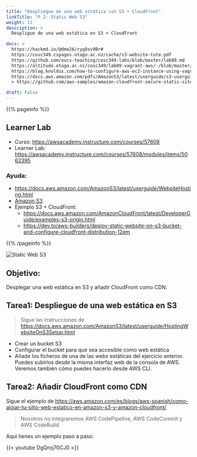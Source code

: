 ```yaml
---
title: "Despliegue de una web estática con S3 + CloudFront"
linkTitle: "P 2: Static Web S3"
weight: 12
description: >
  Despligue de una web estática en S3 + CloudFront

docs: >
  https://hackmd.io/@dme26/ryg8sv9Br#
  https://cosc349.cspages.otago.ac.nz/cache/s3-website-tute.pdf
  https://github.com/oucs-teaching/cosc349-labs/blob/master/lab08.md
  https://altitude.otago.ac.nz/cosc349/lab09-vagrant-aws/-/blob/master/Vagrantfile
  https://blog.knoldus.com/how-to-configure-aws-ec2-instance-using-vagrant/
  https://docs.aws.amazon.com/pdfs/AmazonS3/latest/userguide/s3-userguide.pdf#WebsiteHosting
  > https://github.com/aws-samples/amazon-cloudfront-secure-static-site#user-content-amazon-cloudfront-secure-static-website

draft: False
---
```


{{% pageinfo %}}
## Learner Lab
* Curso: https://awsacademy.instructure.com/courses/57608
* Learner Lab: https://awsacademy.instructure.com/courses/57608/modules/items/5062395

### Ayuda:
* https://docs.aws.amazon.com/AmazonS3/latest/userguide/WebsiteHosting.html
* [Amazon S3](https://aws.amazon.com/es/s3/?trk=d0993ae4-4193-4d67-b2a9-e83cdb563369&sc_channel=ps&s_kwcid=AL!4422!3!588732081285!p!!g!!s3&ef_id=Cj0KCQiApKagBhC1ARIsAFc7Mc7CCaBhfqHJdFw2YSTyXlrvmr8VVrNBcUNMaO9uCX4QSVelI1ALPKsaAuxDEALw_wcB:G:s&s_kwcid=AL!4422!3!588732081285!p!!g!!s3)
* Ejemplo S3 + CloudFront: 
  * https://docs.aws.amazon.com/AmazonCloudFront/latest/DeveloperGuide/examples-s3-origin.html
  * https://dev.to/aws-builders/deploy-static-website-on-s3-bucket-and-configure-cloudfront-distribution-12em

{{% /pageinfo %}}


![Static Web S3](https://d1.awsstatic.com/s3-pdp-redesign/product-page-diagram_Amazon-S3_HIW.cf4c2bd7aa02f1fe77be8aa120393993e08ac86d.png)

## Objetivo:
Desplegar una web estática en S3 y añadir CloudFront como CDN.

## Tarea1: Despliegue de una web estática en S3
> Sigue las instrucciones de https://docs.aws.amazon.com/AmazonS3/latest/userguide/HostingWebsiteOnS3Setup.html
* Crear un bucket S3
* Configurar el bucket para que sea accesible como web estática
* Añade los ficheros de una de las webs estáticas del ejercicio anterior. Puedes subirlos desde la misma interfaz web de la consola de AWS. Veremos también cómo puedes hacerlo desde AWS CLI.

## Tarea2: Añadir CloudFront como CDN 
Sigue el ejemplo de https://aws.amazon.com/es/blogs/aws-spanish/como-alojar-tu-sitio-web-estatico-en-amazon-s3-y-amazon-cloudfront/

> Nosotros no integraremos AWS CodePipeline, AWS CodeCommit y AWS CodeBuild.


Aquí tienes un ejemplo paso a paso:

{{< youtube DgQroj70CJ0 >}}





